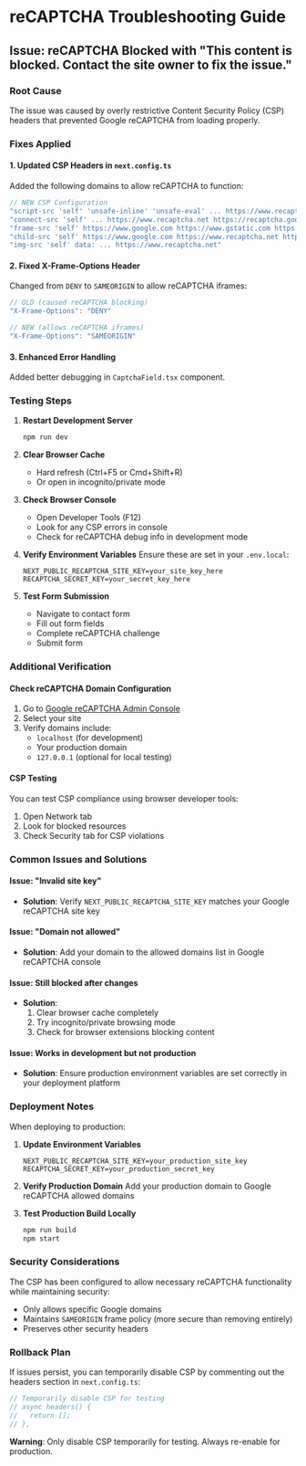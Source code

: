 # reCAPTCHA Troubleshooting Guide

## Issue: reCAPTCHA Blocked with "This content is blocked. Contact the site owner to fix the issue."

### Root Cause
The issue was caused by overly restrictive Content Security Policy (CSP) headers that prevented Google reCAPTCHA from loading properly.

### Fixes Applied

#### 1. Updated CSP Headers in `next.config.ts`
Added the following domains to allow reCAPTCHA to function:

```typescript
// NEW CSP Configuration
"script-src 'self' 'unsafe-inline' 'unsafe-eval' ... https://www.recaptcha.net https://recaptcha.google.com https://www.googletagmanager.com"
"connect-src 'self' ... https://www.recaptcha.net https://recaptcha.google.com https://www.googletagmanager.com"
"frame-src 'self' https://www.google.com https://www.gstatic.com https://www.recaptcha.net https://recaptcha.google.com"
"child-src 'self' https://www.google.com https://www.recaptcha.net https://recaptcha.google.com"
"img-src 'self' data: ... https://www.recaptcha.net"
```

#### 2. Fixed X-Frame-Options Header
Changed from `DENY` to `SAMEORIGIN` to allow reCAPTCHA iframes:

```typescript
// OLD (caused reCAPTCHA blocking)
"X-Frame-Options": "DENY"

// NEW (allows reCAPTCHA iframes)
"X-Frame-Options": "SAMEORIGIN"
```

#### 3. Enhanced Error Handling
Added better debugging in `CaptchaField.tsx` component.

### Testing Steps

1. **Restart Development Server**
   ```bash
   npm run dev
   ```

2. **Clear Browser Cache**
   - Hard refresh (Ctrl+F5 or Cmd+Shift+R)
   - Or open in incognito/private mode

3. **Check Browser Console**
   - Open Developer Tools (F12)
   - Look for any CSP errors in console
   - Check for reCAPTCHA debug info in development mode

4. **Verify Environment Variables**
   Ensure these are set in your `.env.local`:
   ```env
   NEXT_PUBLIC_RECAPTCHA_SITE_KEY=your_site_key_here
   RECAPTCHA_SECRET_KEY=your_secret_key_here
   ```

5. **Test Form Submission**
   - Navigate to contact form
   - Fill out form fields
   - Complete reCAPTCHA challenge
   - Submit form

### Additional Verification

#### Check reCAPTCHA Domain Configuration
1. Go to [Google reCAPTCHA Admin Console](https://www.google.com/recaptcha/admin)
2. Select your site
3. Verify domains include:
   - `localhost` (for development)
   - Your production domain
   - `127.0.0.1` (optional for local testing)

#### CSP Testing
You can test CSP compliance using browser developer tools:
1. Open Network tab
2. Look for blocked resources
3. Check Security tab for CSP violations

### Common Issues and Solutions

#### Issue: "Invalid site key"
- **Solution**: Verify `NEXT_PUBLIC_RECAPTCHA_SITE_KEY` matches your Google reCAPTCHA site key

#### Issue: "Domain not allowed"
- **Solution**: Add your domain to the allowed domains list in Google reCAPTCHA console

#### Issue: Still blocked after changes
- **Solution**: 
  1. Clear browser cache completely
  2. Try incognito/private browsing mode
  3. Check for browser extensions blocking content

#### Issue: Works in development but not production
- **Solution**: Ensure production environment variables are set correctly in your deployment platform

### Deployment Notes

When deploying to production:

1. **Update Environment Variables**
   ```env
   NEXT_PUBLIC_RECAPTCHA_SITE_KEY=your_production_site_key
   RECAPTCHA_SECRET_KEY=your_production_secret_key
   ```

2. **Verify Production Domain**
   Add your production domain to Google reCAPTCHA allowed domains

3. **Test Production Build Locally**
   ```bash
   npm run build
   npm start
   ```

### Security Considerations

The CSP has been configured to allow necessary reCAPTCHA functionality while maintaining security:

- Only allows specific Google domains
- Maintains `SAMEORIGIN` frame policy (more secure than removing entirely)
- Preserves other security headers

### Rollback Plan

If issues persist, you can temporarily disable CSP by commenting out the headers section in `next.config.ts`:

```typescript
// Temporarily disable CSP for testing
// async headers() {
//   return [];
// },
```

**Warning**: Only disable CSP temporarily for testing. Always re-enable for production. 